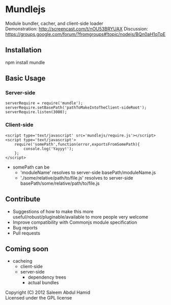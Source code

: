 # Mundlejs

Module bundler, cacher, and client-side loader  
Demonstration:
http://screencast.com/t/nOU53BRYUAX
Discussion:
https://groups.google.com/forum/?fromgroups#!topic/nodejs/BQn0aH1qTpE

## Installation
npm install mundle

## Basic Usage
### Server-side
    serverRequire = require('mundle');
    serverRequire.setBasePath('pathToMakeIntoTheClient-sideRoot');
    serverRequire.listen(3000);

### Client-side
    <script type='text/javascript' src='mundlejs/require.js'></script>
    <script type='text/javascript'>
        require('somePath',function(error,exportsFromSomePath){
            console.log('Yayyy!');
        };
    </script>
* somePath can be
  * 'moduleName' resolves to server-side basePath/moduleName.js
  * './some/relative/path/to/file.js' resolves to server-side basePath/some/relative/path/to/file.js

## Contribute
* Suggestions of how to make this more useful/robust/pluginable/available to more people very welcome
* Improve compatibility with Commonjs module specification
* Bug reports
* Pull requests

## Coming soon
* cacheing
  * client-side
  * server-side
      * dependency trees
      * actual bundles


Copyright (C) 2012 Saleem Abdul Hamid   
Licensed under the GPL license